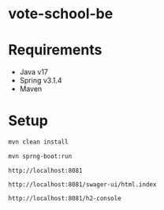 # vote-school-be

# Requirements

  - Java v17
  - Spring v3.1.4
  - Maven

# Setup

```bash
mvn clean install
```

```bash
mvn sprng-boot:run
```

```url
http://localhost:8081
```

```url
http://localhost:8081/swager-ui/html.index
```

```url
http://localhost:8081/h2-console
```


